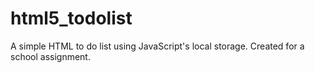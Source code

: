 html5_todolist
==============

A simple HTML to do list using JavaScript's local storage. Created for a school assignment.
